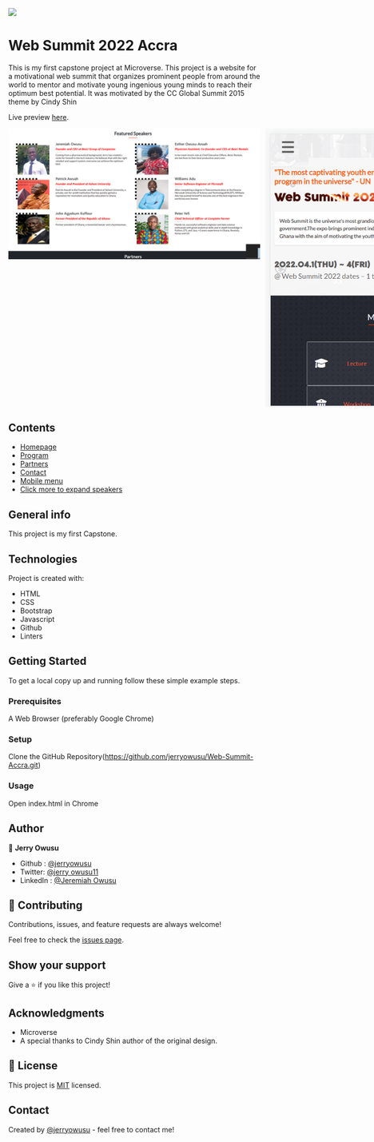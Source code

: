 ![](https://img.shields.io/badge/Microverse-blueviolet)

# Web Summit 2022 Accra

This is my first capstone project at Microverse. This project is a website for a motivational web summit that organizes prominent people from around the world to mentor and motivate young ingenious young minds to reach their optimum best potential. It was motivated by the CC Global Summit 2015 theme 
by Cindy Shin

Live preview [here](https://jerryowusu.github.io/Web-Summit-Accra/). 


<p style="display: flex; align-items: start; gap: 10px">
  <img src="./images/partners-Screenshot.png" width="100%" />
  <img src="./images/mobile-Screenshot.png" width="100%" />
</p>

## Contents

* [Homepage](#homepage)
* [Program](#program)
* [Partners](#partners)
* [Contact](#contact)
* [Mobile menu](#mobile)
* [Click more to expand speakers](#speakers)

## General info

This project is my first Capstone.
	
## Technologies

Project is created with:

* HTML
* CSS
* Bootstrap
* Javascript
* Github
* Linters

## Getting Started

To get a local copy up and running follow these simple example steps.

### Prerequisites

A Web Browser (preferably Google Chrome)

### Setup

Clone the GitHub Repository(https://github.com/jerryowusu/Web-Summit-Accra.git)

### Usage

Open index.html in Chrome

## Author

👤 **Jerry Owusu**

- Github : [@jerryowusu](https://github.com/jerryowusu)
- Twitter: [@jerry owusu11](https://twitter.com/jerryowusu1)
- LinkedIn : [@Jeremiah Owusu](https://www.linkedin.com/in/jeremiah-owusu-b50a70173/)


## 🤝 Contributing

Contributions, issues, and feature requests  are always welcome!

Feel free to check the [issues page](https://github.com/jerryowusu/Web-Summit-Accra/issues).

## Show your support

Give a ⭐️ if you like this project!

## Acknowledgments

- Microverse
- A special thanks to Cindy Shin author of the original design.

## 📝 License

This project is [MIT](LICENSE) licensed.

## Contact

Created by [@jerryowusu](https://github.com/jerryowusu) - feel free to contact me!


